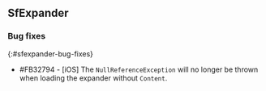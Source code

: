 ## SfExpander

### Bug fixes
{:#sfexpander-bug-fixes}

* \#FB32794 - [iOS] The `NullReferenceException` will no longer be thrown when loading the expander without `Content`.